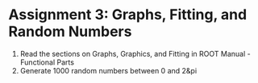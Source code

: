 # Assignment 3: Graphs, Fitting, and Random Numbers

1. Read the sections on Graphs, Graphics, and Fitting in ROOT Manual - Functional Parts
2. Generate 1000 random numbers between 0 and 2&pi
